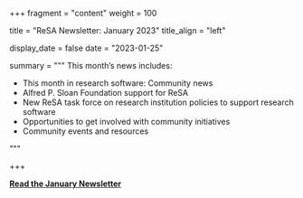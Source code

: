 +++ 
fragment = "content" 
weight = 100

title = "ReSA Newsletter: January 2023" 
title_align = "left"

display_date = false 
date = "2023-01-25"

summary = """ 
This month’s news includes:

* This month in research software: Community news
* Alfred P. Sloan Foundation support for ReSA
* New ReSA task force on research institution policies to support research software
* Opportunities to get involved with community initiatives
* Community events and resources

"""

+++

**[Read the January Newsletter](https://preview.mailerlite.com/f1z6i7z9o4/2134973586060875982/p0t5/)**
